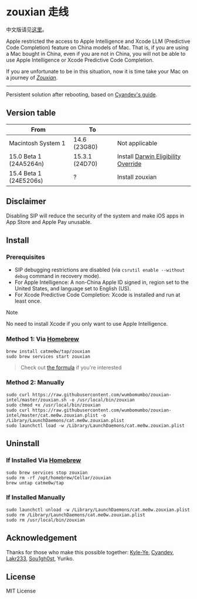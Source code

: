 # zouxian 走线

中文版请见[这里](https://github.com/CatMe0w/zouxian/blob/master/README_zh.md)。

Apple restricted the access to Apple Intelligence and Xcode LLM (Predictive Code Completion) feature on China models of Mac. That is, if you are using a Mac bought in China, even if you are not in China, you will not be able to use Apple Intelligence or Xcode Predictive Code Completion.

If you are unfortunate to be in this situation, now it is time take your Mac on a journey of _[Zouxian](https://en.wikipedia.org/wiki/Zouxian_(phenomenon))_.

---

Persistent solution after rebooting, based on [Cyandev's guide](https://gist.github.com/unixzii/6f25be1842399022e16ad6477a304286).

## Version table

| From                   | To             |                                                                                                           |
| ---------------------- | -------------- | --------------------------------------------------------------------------------------------------------- |
| Macintosh System 1     | 14.6 (23G80)   | Not applicable                                                                                            |
| 15.0 Beta 1 (24A5264n) | 15.3.1 (24D70) | Install [Darwin Eligibility Override](https://github.com/CatMe0w/zouxian/blob/master/repatriate_guide.md) |
| 15.4 Beta 1 (24E5206s) | ?              | Install zouxian                                                                                           |

## Disclaimer

Disabling SIP will reduce the security of the system and make iOS apps in App Store and Apple Pay unusable.

## Install

### Prerequisites

- SIP debugging restrictions are disabled (via `csrutil enable --without debug` command in recovery mode).
- For Apple Intelligence: A non-China Apple ID signed in, region set to the United States, and language set to English (US).
- For Xcode Predictive Code Completion: Xcode is installed and run at least once.

> [!NOTE]  
> No need to install Xcode if you only want to use Apple Intelligence.

### Method 1: Via [Homebrew](https://brew.sh)

```shell
brew install catme0w/tap/zouxian
sudo brew services start zouxian
```

> Check out [the formula](https://github.com/CatMe0w/homebrew-tap/blob/master/Formula/zouxian.rb) if you're interested

### Method 2: Manually

```shell
sudo curl https://raw.githubusercontent.com/wumbomumbo/zouxian-intel/master/zouxian.sh -o /usr/local/bin/zouxian
sudo chmod +x /usr/local/bin/zouxian
sudo curl https://raw.githubusercontent.com/wumbomumbo/zouxian-intel/master/cat.me0w.zouxian.plist -o /Library/LaunchDaemons/cat.me0w.zouxian.plist
sudo launchctl load -w /Library/LaunchDaemons/cat.me0w.zouxian.plist
```

## Uninstall

### If Installed Via [Homebrew](https://brew.sh)

```shell
sudo brew services stop zouxian
sudo rm -rf /opt/homebrew/Cellar/zouxian
brew untap catme0w/tap
```

### If Installed Manually

```shell
sudo launchctl unload -w /Library/LaunchDaemons/cat.me0w.zouxian.plist
sudo rm /Library/LaunchDaemons/cat.me0w.zouxian.plist
sudo rm /usr/local/bin/zouxian
```

## Acknowledgement

Thanks for those who make this possible together: [Kyle-Ye](https://github.com/Kyle-Ye), [Cyandev](https://twitter.com/unixzii), [Lakr233](https://twitter.com/Lakr233), [Sou1gh0st](https://twitter.com/Sou1gh0st), Yuriko.

## License

MIT License
